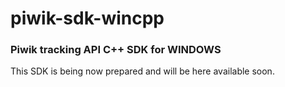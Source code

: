 # piwik-sdk-wincpp

### Piwik tracking API C++ SDK for WINDOWS

This SDK is being now prepared and will be here available soon.


